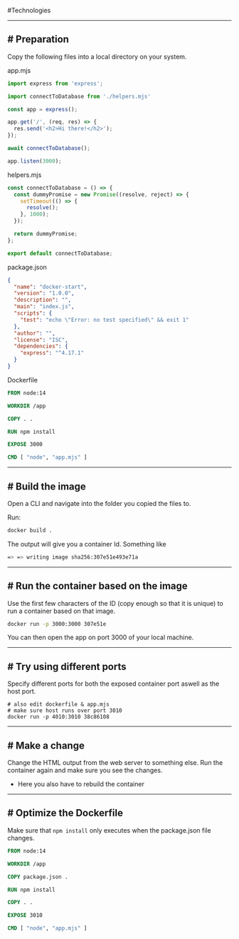 #Technologies 

---
## # Preparation

Copy the following files into a local directory on your system.

app.mjs

```javascript
import express from 'express';

import connectToDatabase from './helpers.mjs'

const app = express();

app.get('/', (req, res) => {
  res.send('<h2>Hi there!</h2>');
});

await connectToDatabase();

app.listen(3000);
```

helpers.mjs

```javascript
const connectToDatabase = () => {
  const dummyPromise = new Promise((resolve, reject) => {
    setTimeout(() => {
      resolve();
    }, 1000);
  });

  return dummyPromise;
};

export default connectToDatabase;
```

package.json

```json
{
  "name": "docker-start",
  "version": "1.0.0",
  "description": "",
  "main": "index.js",
  "scripts": {
    "test": "echo \"Error: no test specified\" && exit 1"
  },
  "author": "",
  "license": "ISC",
  "dependencies": {
    "express": "^4.17.1"
  }
}
```

Dockerfile

```dockerfile
FROM node:14

WORKDIR /app

COPY . .

RUN npm install

EXPOSE 3000

CMD [ "node", "app.mjs" ]
```

---
## # Build the image

Open a CLI and navigate into the folder you copied the files to.

Run:

```bash
docker build .
```

The output will give you a container Id. Something like

```bash
=> => writing image sha256:307e51e493e71a
```

---
## # Run the container based on the image

Use the first few characters of the ID (copy enough so that it is unique) to run a container based on that image.

```bash
docker run -p 3000:3000 307e51e
```

You can then open the app on port 3000 of your local machine.

---
## # Try using different ports

Specify different ports for both the exposed container port aswell as the host port.

```shell
# also edit dockerfile & app.mjs
# make sure host runs over port 3010
docker run -p 4010:3010 38c86108
```

---
## # Make a change

Change the HTML output from the web server to something else. Run the container again and make sure you see the changes.
- Here you also have to rebuild the container

---
## # Optimize the Dockerfile

Make sure that `npm install` only executes when the package.json file changes.

```dockerfile
FROM node:14

WORKDIR /app

COPY package.json .

RUN npm install

COPY . .

EXPOSE 3010

CMD [ "node", "app.mjs" ]
```
